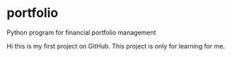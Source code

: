 # portfolio
Python program for financial portfolio management

Hi this is my first project on GitHub. 
This project is only for learning for me.
